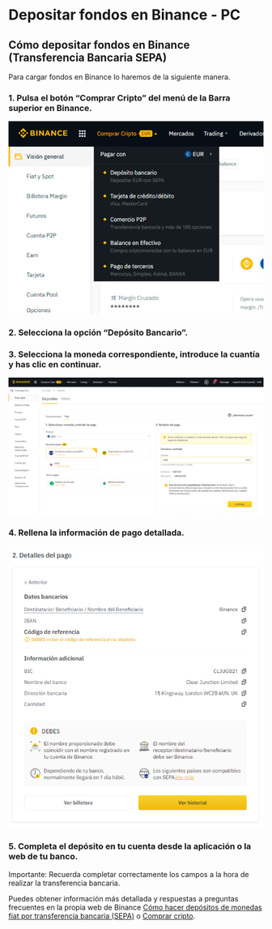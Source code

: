# Depositar fondos en Binance - PC

## Cómo depositar fondos en Binance \(Transferencia Bancaria SEPA\)

Para cargar fondos en Binance lo haremos de la siguiente manera.



### 1. Pulsa el botón “Comprar Cripto” del menú de la Barra superior en Binance.



![](../../../../../.gitbook/assets/binance_comprar_cripto%20%282%29.jpg)

### 

### 2. Selecciona la opción “Depósito Bancario”.



### 3. Selecciona la moneda correspondiente, introduce la cuantía y has clic en continuar.



![](../../../../../.gitbook/assets/8.png)

### 

### 4. Rellena la información de pago detallada.



![](../../../../../.gitbook/assets/binance_trans_2.png)

### 

### 5. Completa el depósito en tu cuenta desde la aplicación o la web de tu banco.

Importante: Recuerda completar correctamente los campos a la hora de realizar la transferencia bancaria.

Puedes obtener información más detallada y respuestas a preguntas frecuentes en la propia web de Binance [Cómo hacer depósitos de monedas fíat por transferencia bancaria \(SEPA\)](https://www.binance.com/es/support/faq/e117b4c063534e5f93b735b980575000) o [Comprar cripto](https://www.binance.com/es/support/faq/c-66?navId=75).



